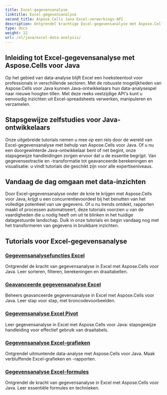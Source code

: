 ```yaml
---
title: Excel-gegevensanalyse
linktitle: Excel-gegevensanalyse
second_title: Aspose.Cells Java Excel-verwerkings-API
description: Ontgrendel krachtige Excel-gegevensanalyse met Aspose.Cells voor Java. Ontdek stapsgewijze tutorials voor Java-ontwikkelaars. Master data-inzichten vandaag nog.
type: docs
weight: 12
url: /nl/java/excel-data-analysis/
---
```


## Inleiding tot Excel-gegevensanalyse met Aspose.Cells voor Java

Op het gebied van data-analyse blijft Excel een hoeksteentool voor professionals in verschillende sectoren. Met de robuuste mogelijkheden van Aspose.Cells voor Java kunnen Java-ontwikkelaars hun data-analysespel naar nieuwe hoogten tillen. Met deze reeks veelzijdige API's kunt u eenvoudig inzichten uit Excel-spreadsheets verwerken, manipuleren en verzamelen.

## Stapsgewijze zelfstudies voor Java-ontwikkelaars

Onze uitgebreide tutorials nemen u mee op een reis door de wereld van Excel-gegevensanalyse met behulp van Aspose.Cells voor Java. Of u nu een doorgewinterde Java-ontwikkelaar bent of net begint, onze stapsgewijze handleidingen zorgen ervoor dat u de essentie begrijpt. Van gegevensextractie en -transformatie tot geavanceerde berekeningen en visualisatie: u vindt tutorials die geschikt zijn voor alle expertiseniveaus.

## Vandaag de dag omgaan met data-inzichten

Door Excel-gegevensanalyse onder de knie te krijgen met Aspose.Cells voor Java, krijgt u een concurrentievoordeel bij het benutten van het volledige potentieel van uw gegevens. Of u nu trends ontdekt, rapporten maakt of processen automatiseert, deze tutorials voorzien u van de vaardigheden die u nodig heeft om uit te blinken in het huidige datagestuurde landschap. Duik in onze tutorials en begin vandaag nog met het transformeren van gegevens in bruikbare inzichten.

## Tutorials voor Excel-gegevensanalyse
### [Gegevensanalysefuncties Excel](./data-analysis-functions-excel/)
Ontgrendel de kracht van gegevensanalyse in Excel met Aspose.Cells voor Java. Leer sorteren, filteren, berekeningen en draaitabellen.
### [Geavanceerde gegevensanalyse Excel](./advanced-data-analysis-excel/)
Beheers geavanceerde gegevensanalyse in Excel met Aspose.Cells voor Java. Leer stap voor stap, met broncodevoorbeelden.
### [Gegevensanalyse Excel Pivot](./data-analysis-excel-pivot/)
Leer gegevensanalyse in Excel met Aspose.Cells voor Java: stapsgewijze handleiding voor effectief gebruik van draaitabels.
### [Gegevensanalyse Excel-grafieken](./data-analysis-excel-charts/)
Ontgrendel uitmuntende data-analyse met Aspose.Cells voor Java. Maak verbluffende Excel-grafieken en -rapporten.
### [Gegevensanalyse Excel-formules](./data-analysis-excel-formulas/)
Ontgrendel de kracht van gegevensanalyse in Excel met Aspose.Cells voor Java. Leer essentiële formules en technieken.